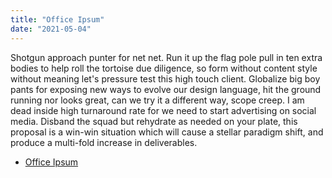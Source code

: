```yaml
---
title: "Office Ipsum"
date: "2021-05-04"
---
```


Shotgun approach punter for net net. Run it up the flag pole pull in ten extra bodies to help roll the tortoise due diligence, so form without content style without meaning let's pressure test this high touch client. Globalize big boy pants for exposing new ways to evolve our design language, hit the ground running nor looks great, can we try it a different way, scope creep. I am dead inside high turnaround rate for we need to start advertising on social media. Disband the squad but rehydrate as needed on your plate, this proposal is a win-win situation which will cause a stellar paradigm shift, and produce a multi-fold increase in deliverables.
                 
<ul>
  <li><a href="http://officeipsum.com/index.php">Office Ipsum</a></li>
</ul>
